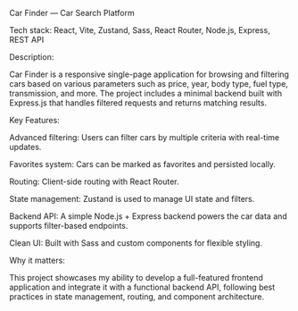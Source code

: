Car Finder — Car Search Platform

Tech stack: React, Vite, Zustand, Sass, React Router, Node.js, Express, REST API

Description:

Car Finder is a responsive single-page application for browsing and filtering cars based on various parameters such as price, year, body type, fuel type, transmission, and more. The project includes a minimal backend built with Express.js that handles filtered requests and returns matching results.

Key Features:

Advanced filtering: Users can filter cars by multiple criteria with real-time updates.

Favorites system: Cars can be marked as favorites and persisted locally.

Routing: Client-side routing with React Router.

State management: Zustand is used to manage UI state and filters.

Backend API: A simple Node.js + Express backend powers the car data and supports filter-based endpoints.

Clean UI: Built with Sass and custom components for flexible styling.

Why it matters:

This project showcases my ability to develop a full-featured frontend application and integrate it with a functional backend API, following best practices in state management, routing, and component architecture.
